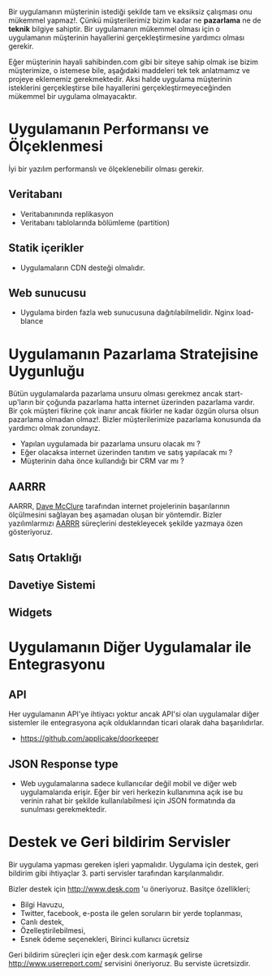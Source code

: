 Bir uygulamanın müşterinin istediği şekilde tam ve eksiksiz çalışması onu mükemmel yapmaz!. Çünkü müşterilerimiz bizim kadar ne **pazarlama** ne de **teknik** bilgiye sahiptir. Bir uygulamanın mükemmel olması için o uygulamanın 
müşterinin hayallerini gerçekleştirmesine yardımcı olması gerekir.

Eğer müşterinin hayali sahibinden.com gibi bir siteye sahip olmak ise bizim müşterimize, o istemese bile, aşağıdaki maddeleri tek tek anlatmamız ve projeye eklememiz gerekmektedir. Aksi halde uygulama müşterinin isteklerini gerçekleştirse bile hayallerini gerçekleştirmeyeceğinden mükemmel bir uygulama olmayacaktır.

# Uygulamanın Performansı ve Ölçeklenmesi

İyi bir yazılım performanslı ve ölçeklenebilir olması gerekir.

## Veritabanı

* Veritabanınında replikasyon
* Veritabanı tablolarında bölümleme (partition)

## Statik içerikler

* Uygulamaların CDN desteği olmalıdır.

## Web sunucusu

* Uygulama birden fazla web sunucusuna dağıtılabilmelidir. Nginx load-blance

# Uygulamanın Pazarlama Stratejisine Uygunluğu

Bütün uygulamalarda pazarlama unsuru olması gerekmez ancak start-up'ların bir çoğunda pazarlama 
hatta internet üzerinden pazarlama vardır. Bir çok müşteri fikrine çok inanır ancak fikirler ne 
kadar özgün olursa olsun pazarlama olmadan olmaz!. Bizler müşterilerimize pazarlama konusunda da 
yardımcı olmak zorundayız.

* Yapılan uygulamada bir pazarlama unsuru olacak mı ? 
* Eğer olacaksa internet üzerinden tanıtım ve satış yapılacak mı ?
* Müşterinin daha önce kullandığı bir CRM var mı ?

## AARRR 

AARRR, [Dave McClure](https://twitter.com/davemcclure) tarafından internet projelerinin başarılarının ölçülmesini sağlayan beş aşamadan oluşan bir yöntemdir. Bizler yazılımlarmızı [AARRR](https://github.com/code2/playbook/blob/master/tr/901-AARRR.md) süreçlerini destekleyecek şekilde yazmaya özen gösteriyoruz.

## Satış Ortaklığı

## Davetiye Sistemi

## Widgets

# Uygulamanın Diğer Uygulamalar ile Entegrasyonu

## API

Her uygulamanın API'ye ihtiyacı yoktur ancak API'si olan uygulamalar diğer sistemler ile entegrasyona açık olduklarından ticari olarak daha başarılıdırlar.

* https://github.com/applicake/doorkeeper

## JSON Response type

* Web uygulamalarına sadece kullanıcılar değil mobil ve diğer web uygulamalarıda erişir. Eğer bir veri herkezin kullanımına açık ise bu verinin rahat bir şekilde kullanılabilmesi için JSON formatında da sunulması gerekmektedir.

# Destek ve Geri bildirim Servisler

Bir uygulama yapması gereken işleri yapmalıdır. Uygulama için destek, geri bildirim gibi ihtiyaçlar 3. parti servisler tarafından karşılanmalıdır.

Bizler destek için http://www.desk.com 'u öneriyoruz. Basitçe özellikleri;

* Bilgi Havuzu,
* Twitter, facebook, e-posta ile gelen soruların bir yerde toplanması,
* Canlı destek,
* Özelleştirilebilmesi,
* Esnek ödeme seçenekleri, Birinci kullanıcı ücretsiz

Geri bildirim süreçleri için eğer desk.com karmaşık gelirse http://www.userreport.com/ servisini öneriyoruz. Bu serviste ücretsizdir.
